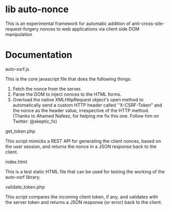 lib auto-nonce 
==============

This is an experimental framework for automatic addition of anti-cross-site-request-forgery nonces to web applications via client side DOM manipulation

Documentation
=============

auto-xsrf.js

This is the core javascript file that does the following things:
1. Fetch the nonce from the server.
2. Parse the DOM to inject nonces to the HTML forms.
3. Overload the native XMLHttpRequest object's open method to automatically send a custom HTTP header called ''X-CSRF-Token" and the nonce as the header value, irrespective of the HTTP method. (Thanks to Ahamed Nafeez, for helping me fix this one. Follow him on Twitter: @skeptic_fx)

get_token.php

This script mimicks a REST API for generating the client nonces, based on the user session, and returns the nonce in a JSON response back to the client.

index.html

This is a test static HTML file that can be used for testing the working of the auto-xsrf library.

validate_token.php

This script compares the incoming client token, if any, and validates with the server token and returns a JSON response (or error) back to the client.
